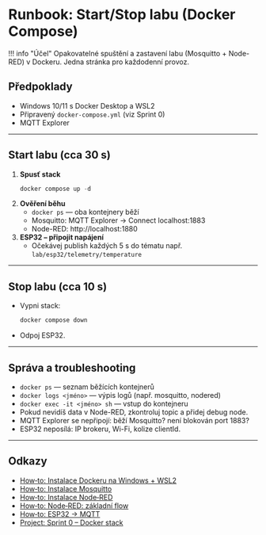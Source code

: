 
# Runbook: Start/Stop labu (Docker Compose)

!!! info "Účel"
    Opakovatelné spuštění a zastavení labu (Mosquitto + Node-RED) v Dockeru. Jedna stránka pro každodenní provoz.

## Předpoklady
- Windows 10/11 s Docker Desktop a WSL2
- Připravený `docker-compose.yml` (viz Sprint 0)
- MQTT Explorer

---

## Start labu (cca 30 s)
1. **Spusť stack**
   ```powershell
   docker compose up -d
   ```
2. **Ověření běhu**
   - `docker ps` — oba kontejnery běží
   - Mosquitto: MQTT Explorer → Connect localhost:1883
   - Node-RED: http://localhost:1880
3. **ESP32 – připojit napájení**
   - Očekávej publish každých 5 s do tématu např. `lab/esp32/telemetry/temperature`

---

## Stop labu (cca 10 s)
- Vypni stack:
  ```powershell
  docker compose down
  ```
- Odpoj ESP32.

---

## Správa a troubleshooting
- `docker ps` — seznam běžících kontejnerů
- `docker logs <jméno>` — výpis logů (např. mosquitto, nodered)
- `docker exec -it <jméno> sh` — vstup do kontejneru
- Pokud nevidíš data v Node-RED, zkontroluj topic a přidej debug node.
- MQTT Explorer se nepřipojí: běží Mosquitto? není blokován port 1883?
- ESP32 neposílá: IP brokeru, Wi-Fi, kolize clientId.

---

## Odkazy
- [How‑to: Instalace Dockeru na Windows + WSL2](../projects/sprint-0-docker-stack.md)
- [How‑to: Instalace Mosquitto](../how-to/instalace-mosquitto.md)
- [How‑to: Instalace Node‑RED](../how-to/instalace-node-red.md)
- [How‑to: Node‑RED: základní flow](../how-to/node-red-zakladni-flow.md)
- [How‑to: ESP32 → MQTT](../how-to/esp32-mqtt.md)
- [Project: Sprint 0 – Docker stack](../projects/sprint-0-docker-stack.md)
